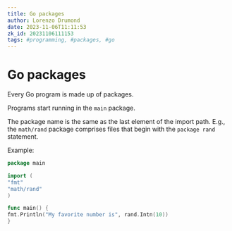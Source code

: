 ```yaml
---
title: Go packages
author: Lorenzo Drumond
date: 2023-11-06T11:11:53
zk_id: 20231106111153
tags: #programming, #packages, #go
---
```



# Go packages
Every Go program is made up of packages.

Programs start running in the `main` package.

The package name is the same as the last element of the import path. E.g.,
the `math/rand` package comprises files that begin with the `package rand`
statement.

Example:
```go
package main

import (
"fmt"
"math/rand"
)

func main() {
fmt.Println("My favorite number is", rand.Intn(10))
}
```
